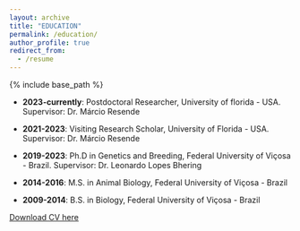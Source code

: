 ```yaml
---
layout: archive
title: "EDUCATION"
permalink: /education/
author_profile: true
redirect_from:
  - /resume
---
```


{% include base_path %}

* **2023-currently**: Postdoctoral Researcher, University of florida - USA. Supervisor: Dr. Márcio Resende

* **2021-2023**: Visiting Research Scholar, University of Florida - USA. Supervisor: Dr. Márcio Resende

* **2019-2023**: Ph.D in Genetics and Breeding, Federal University of Viçosa - Brazil. Supervisor: Dr. Leonardo Lopes Bhering

* **2014-2016**: M.S. in Animal Biology, Federal University of Viçosa - Brazil

* **2009-2014**: B.S. in Biology, Federal University of Viçosa - Brazil





[Download CV here](https://github.com/marcopxt/marcopxt.github.io/blob/master/files/CV_MPeixoto.pdf)




